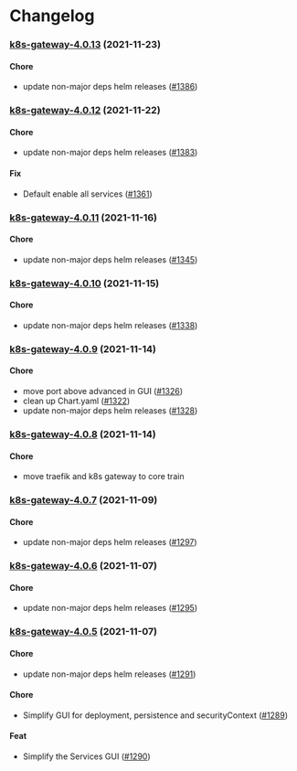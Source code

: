 # Changelog<br>


<a name="k8s-gateway-4.0.13"></a>
### [k8s-gateway-4.0.13](https://github.com/truecharts/apps/compare/k8s-gateway-4.0.12...k8s-gateway-4.0.13) (2021-11-23)

#### Chore

* update non-major deps helm releases ([#1386](https://github.com/truecharts/apps/issues/1386))



<a name="k8s-gateway-4.0.12"></a>
### [k8s-gateway-4.0.12](https://github.com/truecharts/apps/compare/k8s-gateway-4.0.11...k8s-gateway-4.0.12) (2021-11-22)

#### Chore

* update non-major deps helm releases ([#1383](https://github.com/truecharts/apps/issues/1383))

#### Fix

* Default enable all services ([#1361](https://github.com/truecharts/apps/issues/1361))



<a name="k8s-gateway-4.0.11"></a>
### [k8s-gateway-4.0.11](https://github.com/truecharts/apps/compare/k8s-gateway-4.0.10...k8s-gateway-4.0.11) (2021-11-16)

#### Chore

* update non-major deps helm releases ([#1345](https://github.com/truecharts/apps/issues/1345))



<a name="k8s-gateway-4.0.10"></a>
### [k8s-gateway-4.0.10](https://github.com/truecharts/apps/compare/k8s-gateway-4.0.9...k8s-gateway-4.0.10) (2021-11-15)

#### Chore

* update non-major deps helm releases ([#1338](https://github.com/truecharts/apps/issues/1338))



<a name="k8s-gateway-4.0.9"></a>
### [k8s-gateway-4.0.9](https://github.com/truecharts/apps/compare/k8s-gateway-4.0.8...k8s-gateway-4.0.9) (2021-11-14)

#### Chore

* move port above advanced in GUI ([#1326](https://github.com/truecharts/apps/issues/1326))
* clean up Chart.yaml ([#1322](https://github.com/truecharts/apps/issues/1322))
* update non-major deps helm releases ([#1328](https://github.com/truecharts/apps/issues/1328))



<a name="k8s-gateway-4.0.8"></a>
### [k8s-gateway-4.0.8](https://github.com/truecharts/apps/compare/k8s-gateway-4.0.7...k8s-gateway-4.0.8) (2021-11-14)

#### Chore

* move traefik and k8s gateway to core train



<a name="k8s-gateway-4.0.7"></a>
### [k8s-gateway-4.0.7](https://github.com/truecharts/apps/compare/k8s-gateway-4.0.6...k8s-gateway-4.0.7) (2021-11-09)

#### Chore

* update non-major deps helm releases ([#1297](https://github.com/truecharts/apps/issues/1297))



<a name="k8s-gateway-4.0.6"></a>
### [k8s-gateway-4.0.6](https://github.com/truecharts/apps/compare/k8s-gateway-4.0.5...k8s-gateway-4.0.6) (2021-11-07)

#### Chore

* update non-major deps helm releases ([#1295](https://github.com/truecharts/apps/issues/1295))



<a name="k8s-gateway-4.0.5"></a>
### [k8s-gateway-4.0.5](https://github.com/truecharts/apps/compare/k8s-gateway-4.0.4...k8s-gateway-4.0.5) (2021-11-07)

#### Chore

* update non-major deps helm releases ([#1291](https://github.com/truecharts/apps/issues/1291))

#### Chore

* Simplify GUI for deployment, persistence and securityContext ([#1289](https://github.com/truecharts/apps/issues/1289))

#### Feat

* Simplify the Services GUI ([#1290](https://github.com/truecharts/apps/issues/1290))



<a name="k8s-gateway-4.0.4"></a>
